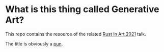 # What is this thing called Generative Art?

This repo contains the resource of the related [Rust In Art 2021](https://rustfest.global/2021/schedule/) talk.

The title is obviously a [pun](https://www.youtube.com/watch?v=MJKbqxdDqZE).
